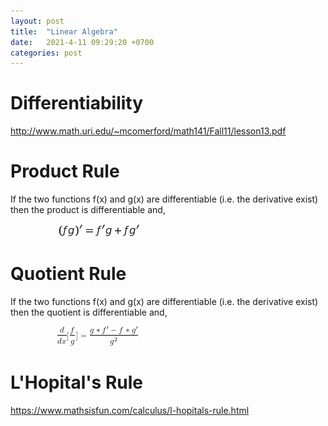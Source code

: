 ```yaml
---
layout: post
title:  "Linear Algebra"
date:   2021-4-11 09:29:20 +0700
categories: post
---
```


# Differentiability

http://www.math.uri.edu/~mcomerford/math141/Fall11/lesson13.pdf

# Product Rule

If the two functions f(x) and g(x) are differentiable (i.e. the derivative exist) then the product is differentiable and,

&nbsp;&nbsp;&nbsp;&nbsp;&nbsp;&nbsp;&nbsp;&nbsp;&nbsp;&nbsp;&nbsp;&nbsp;&nbsp;&nbsp;&nbsp;&nbsp;&nbsp;&nbsp; 
![product_rule](../../assets/posts_images/linear_0.png)

# Quotient Rule

If the two functions f(x) and g(x) are differentiable (i.e. the derivative exist) then the quotient is differentiable and,

&nbsp;&nbsp;&nbsp;&nbsp;&nbsp;&nbsp;&nbsp;&nbsp;&nbsp;&nbsp;&nbsp;&nbsp;&nbsp;&nbsp;&nbsp;&nbsp;&nbsp;&nbsp; 
![quotient](../../assets/posts_images/linear_1.png)

# L'Hopital's Rule

https://www.mathsisfun.com/calculus/l-hopitals-rule.html

